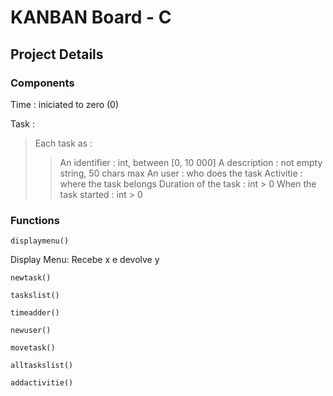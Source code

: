 # KANBAN Board - C 
## Project Details 

### Components

 Time : iniciated to zero (0)

 Task :
> Each task as :
>> An identifier : int, between [0, 10 000]
>> A description : not empty string, 50 chars max
>> An user : who does the task
>> Activitie : where the task belongs
>> Duration of the task : int > 0
>> When the task started : int > 0


### Functions
>
	displaymenu()
>
 Display Menu: Recebe x e devolve y
>
	newtask()
>
	taskslist()
>
	timeadder()
>
	newuser()
>
	movetask()
>
	alltaskslist()
>
	addactivitie()
>
